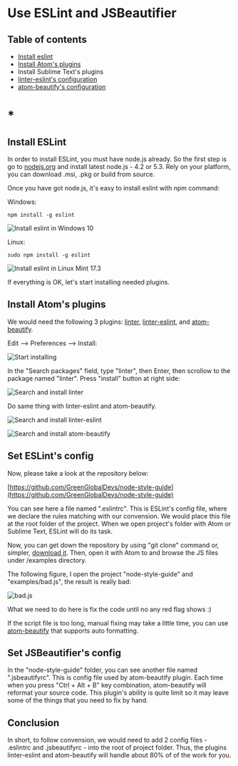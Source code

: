 # Use ESLint and JSBeautifier

## Table of contents

* [Install eslint ](#install-eslint)
* [Install Atom's plugins ](#install-atoms-plugins)
* Install Sublime Text's plugins
* [linter-eslint's configuration](#set-eslints-config)
* [atom-beautify's configuration](#set-jsbeautifiers-config)

# *

## Install ESLint

In order to install ESLint, you must have node.js already. So the first step is go to [nodejs.org](https://nodejs.org) and install latest node.js - 4.2 or 5.3. Rely on your platform, you can download .msi, .pkg or build from source.

Once you have got node.js, it's easy to install eslint with npm command:

Windows:

```
npm install -g eslint
```

![Install eslint in Windows 10](http://i.imgur.com/OpmaRRB.png)

Linux:

```
sudo npm install -g eslint
```

![Install eslint in Linux Mint 17.3](http://i.imgur.com/y4sxoN0.png)


If everything is OK, let's start installing needed plugins.

## Install Atom's plugins

We would need the following 3 plugins: [linter](https://github.com/atom-community/linter), [linter-eslint](https://github.com/AtomLinter/linter-eslint), and [atom-beautify](https://github.com/Glavin001/atom-beautify).

Edit --> Preferences --> Install:

![Start installing](http://i.imgur.com/NIfXIwd.png)

In the "Search packages" field, type "linter", then Enter, then scrollow to the package named "linter". Press "install" button at right side:

![Search and install linter](http://i.imgur.com/9JDqM8j.png)

Do same thing with linter-eslint and atom-beautify.

![Search and install linter-eslint](http://i.imgur.com/4p6UYaK.png)

![Search and install atom-beautify](http://i.imgur.com/frKAMBf.png)

## Set ESLint's config

Now, please take a look at the repository below:

[https://github.com/GreenGlobalDevs/node-style-guide](https://github.com/GreenGlobalDevs/node-style-guide)

You can see here a file named ".eslintrc". This is ESLint's config file, where we declare the rules matching with our convension. We would place this file at the root folder of the project. When we open project's folder with Atom or Sublime Text, ESLint will do its task.


Now, you can get down the repository by using "git clone" command or, simpler, [download it](https://github.com/GreenGlobalDevs/node-style-guide/archive/master.zip). Then, open it with Atom to and browse the JS files under /examples directory.

The following figure, I open the project "node-style-guide" and "examples/bad.js", the result is really bad:

![bad.js](http://i.imgur.com/hFoz5LS.png)

What we need to do here is fix the code until no any red flag shows :)

If the script file is too long, manual fixing may take a little time, you can use [atom-beautify](https://github.com/Glavin001/atom-beautify) that supports auto formatting.


## Set JSBeautifier's config

In the "node-style-guide" folder, you can see another file named ".jsbeautifyrc". This is config file used by atom-beautify plugin. Each time when you press "Ctrl + Alt + B" key combination, atom-beautify will reformat your source code. This plugin's ability is quite limit so it may leave some of the things that you need to fix by hand.


## Conclusion

In short, to follow convension, we would need to add 2 config files - .eslintrc and .jsbeautifyrc - into the root of project folder. Thus, the plugins linter-eslint and atom-beautify will handle about 80% of of the work for you.
